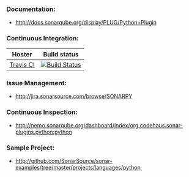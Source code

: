 ### Documentation:
- http://docs.sonarqube.org/display/PLUG/Python+Plugin

### Continuous Integration:
| Hoster  | Build status |
| ------------- | ------------- |
| [Travis CI](https://travis-ci.org/SonarSource/sonar-python)  |  [![Build Status](https://travis-ci.org/SonarSource/sonar-python.svg?branch=master)](https://travis-ci.org/SonarSource/sonar-python) |


### Issue Management:
- http://jira.sonarsource.com/browse/SONARPY

### Continuous Inspection:
- http://nemo.sonarqube.org/dashboard/index/org.codehaus.sonar-plugins.python:python

### Sample Project:
- http://github.com/SonarSource/sonar-examples/tree/master/projects/languages/python
